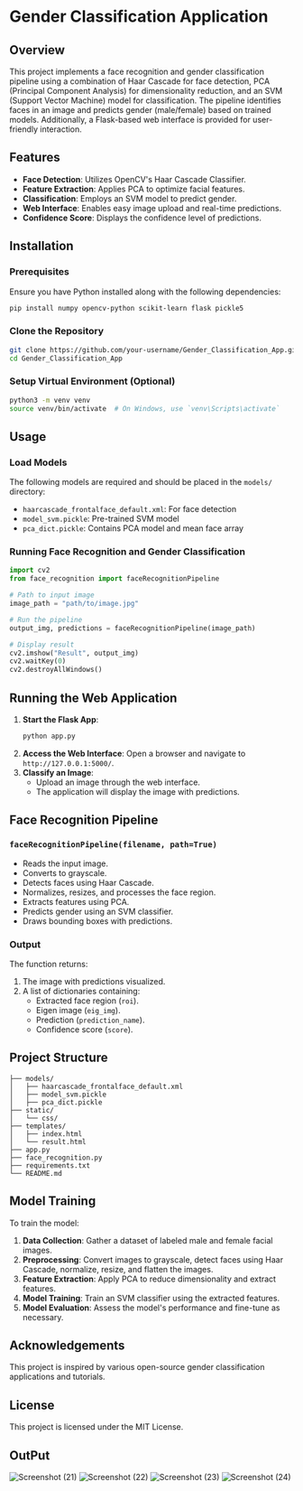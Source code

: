 # Gender Classification Application

## Overview
This project implements a face recognition and gender classification pipeline using a combination of Haar Cascade for face detection, PCA (Principal Component Analysis) for dimensionality reduction, and an SVM (Support Vector Machine) model for classification. The pipeline identifies faces in an image and predicts gender (male/female) based on trained models. Additionally, a Flask-based web interface is provided for user-friendly interaction.

## Features
- **Face Detection**: Utilizes OpenCV's Haar Cascade Classifier.
- **Feature Extraction**: Applies PCA to optimize facial features.
- **Classification**: Employs an SVM model to predict gender.
- **Web Interface**: Enables easy image upload and real-time predictions.
- **Confidence Score**: Displays the confidence level of predictions.

## Installation
### Prerequisites
Ensure you have Python installed along with the following dependencies:

```bash
pip install numpy opencv-python scikit-learn flask pickle5
```

### Clone the Repository
```bash
git clone https://github.com/your-username/Gender_Classification_App.git
cd Gender_Classification_App
```

### Setup Virtual Environment (Optional)
```bash
python3 -m venv venv
source venv/bin/activate  # On Windows, use `venv\Scripts\activate`
```

## Usage
### Load Models
The following models are required and should be placed in the `models/` directory:
- `haarcascade_frontalface_default.xml`: For face detection
- `model_svm.pickle`: Pre-trained SVM model
- `pca_dict.pickle`: Contains PCA model and mean face array

### Running Face Recognition and Gender Classification
```python
import cv2
from face_recognition import faceRecognitionPipeline

# Path to input image
image_path = "path/to/image.jpg"

# Run the pipeline
output_img, predictions = faceRecognitionPipeline(image_path)

# Display result
cv2.imshow("Result", output_img)
cv2.waitKey(0)
cv2.destroyAllWindows()
```

## Running the Web Application
1. **Start the Flask App**:
   ```bash
   python app.py
   ```
2. **Access the Web Interface**:
   Open a browser and navigate to `http://127.0.0.1:5000/`.
3. **Classify an Image**:
   - Upload an image through the web interface.
   - The application will display the image with predictions.

## Face Recognition Pipeline
### `faceRecognitionPipeline(filename, path=True)`
- Reads the input image.
- Converts to grayscale.
- Detects faces using Haar Cascade.
- Normalizes, resizes, and processes the face region.
- Extracts features using PCA.
- Predicts gender using an SVM classifier.
- Draws bounding boxes with predictions.

### Output
The function returns:
1. The image with predictions visualized.
2. A list of dictionaries containing:
   - Extracted face region (`roi`).
   - Eigen image (`eig_img`).
   - Prediction (`prediction_name`).
   - Confidence score (`score`).

## Project Structure
```
├── models/
│   ├── haarcascade_frontalface_default.xml
│   ├── model_svm.pickle
│   ├── pca_dict.pickle
├── static/
│   └── css/
├── templates/
│   ├── index.html
│   └── result.html
├── app.py
├── face_recognition.py
├── requirements.txt
└── README.md
```

## Model Training
To train the model:
1. **Data Collection**: Gather a dataset of labeled male and female facial images.
2. **Preprocessing**: Convert images to grayscale, detect faces using Haar Cascade, normalize, resize, and flatten the images.
3. **Feature Extraction**: Apply PCA to reduce dimensionality and extract features.
4. **Model Training**: Train an SVM classifier using the extracted features.
5. **Model Evaluation**: Assess the model's performance and fine-tune as necessary.

## Acknowledgements
This project is inspired by various open-source gender classification applications and tutorials.

## License
This project is licensed under the MIT License.

## OutPut
![Screenshot (21)](https://github.com/user-attachments/assets/090c78b0-b607-4c7a-931a-cbd661249834)
![Screenshot (22)](https://github.com/user-attachments/assets/92e7c05b-e5ee-4e0f-8b9c-bca6377a50f3)
![Screenshot (23)](https://github.com/user-attachments/assets/04b73b64-b57c-475a-9c6d-1732cfd358e7)
![Screenshot (24)](https://github.com/user-attachments/assets/dfc18e78-87c5-470a-9ebd-9310e8c1bc58)

